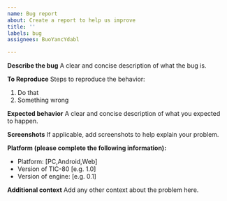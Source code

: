 ```yaml
---
name: Bug report
about: Create a report to help us improve
title: ''
labels: bug
assignees: BuoYancYdabl

---
```


**Describe the bug**
A clear and concise description of what the bug is.

**To Reproduce**
Steps to reproduce the behavior:
1. Do that
2. Something wrong

**Expected behavior**
A clear and concise description of what you expected to happen.

**Screenshots**
If applicable, add screenshots to help explain your problem.

**Platform (please complete the following information):**
 - Platform: [PC,Android,Web]
 - Version of TIC-80 [e.g. 1.0]
 - Version of engine: [e.g. 0.1]

**Additional context**
Add any other context about the problem here.
